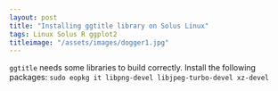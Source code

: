 ```yaml
---
layout: post
title: "Installing ggtitle library on Solus Linux"
tags: Linux Solus R ggplot2
titleimage: "/assets/images/dogger1.jpg"
---
```


`ggtitle` needs some libraries to build correctly.
Install the following packages:
`sudo eopkg it libpng-devel libjpeg-turbo-devel xz-devel`
